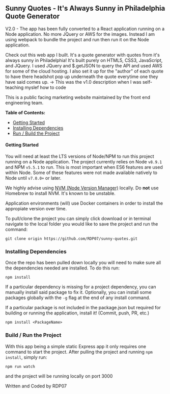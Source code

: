 ## Sunny Quotes - It's Always Sunny in Philadelphia Quote Generator

V2.0 - The app has been fully converted to a React application running on a Node application. No more JQuery or AWS for the images. Instead I am using webpack to bundle the project and run then run it on the Node application.

Check out this web app I built. It's a quote generator with quotes from it's always sunny in Philadelphia! It's built purely on HTML5, CSS3, JavaScript, and JQuery. I used JQuery and $.getJSON to query the API and used AWS for some of the cloud hosting. I also set it up for the "author" of each quote to have there headshot pop up underneath the quote everytime one they have said comes up. -> This was the v1.0 description when I was self-teaching myslef how to code


This is a public facing marketing website maintained by the front end engineering team.

**Table of Contents:**

* [Getting Started](#getting-started)
* [Installing Dependencies](#installing-dependencies)
* [Run / Build the Project](#build--run-the-project-development)

#### Getting Started

You will need at least the LTS versions of Node/NPM to run this project running on a Node application. The project currently relies on Node `v8.9.1` and NPM `v5.5.1` to run. This is most important when ES6 features are used within Node. Some of these features were not made available natively to Node until `v7.0.0+` or later.

We highly advise using [NVM (Node Version Manager)](https://github.com/creationix/nvm) locally. Do **not** use Homebrew to install NVM. It's known to be unstable.

Application environments (will) use Docker containers in order to install the appropiate version over time.

To pull/clone the project you can simply click download or in terminal navigate to the local folder you would like to save the project and run the command:

```
git clone origin https://github.com/RDP07/sunny-quotes.git
```

### Installing Dependencies

Once the repo has been pulled down locally you will need to make sure all the dependencies needed are installed. To do this run:

```
npm install
```

If a particular dependency is missing for a project dependency, you can manually install said package to fix it. Optionally, you can install some packages globally with the `-g` flag at the end of any install command.

If a particular package is not included in the package.json but required for building or running the application, install it! (Commit, push, PR, etc.)

```
npm install <PackageName>
```


### Build / Run the Project

With this app being a simple static Express app it only requires one command to start the project. After pulling the project and running ```npm install```, simply run:

```
npm run watch
```
and the project will be running locally on port 3000


Written and Coded by RDP07
